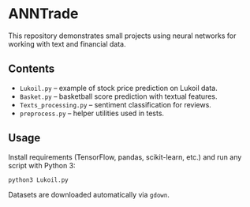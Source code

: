 # ANNTrade

This repository demonstrates small projects using neural networks for working with text and financial data.

## Contents
- `Lukoil.py` – example of stock price prediction on Lukoil data.
- `Basket.py` – basketball score prediction with textual features.
- `Texts_processing.py` – sentiment classification for reviews.
- `preprocess.py` – helper utilities used in tests.

## Usage
Install requirements (TensorFlow, pandas, scikit-learn, etc.) and run any script with Python 3:

```bash
python3 Lukoil.py
```

Datasets are downloaded automatically via `gdown`.
